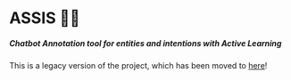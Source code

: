 # ASSIS 🧔🏽 
##### Chatbot Annotation tool for entities and intentions with Active Learning

This is a legacy version of the project, which has been moved to [here](https://github.com/AndreisPurim/Assis)!
